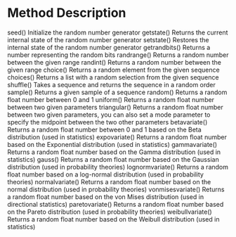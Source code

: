 # Method Description

seed() Initialize the random number generator
getstate() Returns the current internal state of the random number generator
setstate() Restores the internal state of the random number generator
getrandbits() Returns a number representing the random bits
randrange() Returns a random number between the given range
randint() Returns a random number between the given range
choice() Returns a random element from the given sequence
choices() Returns a list with a random selection from the given sequence
shuffle() Takes a sequence and returns the sequence in a random order
sample() Returns a given sample of a sequence
random() Returns a random float number between 0 and 1
uniform() Returns a random float number between two given parameters
triangular() Returns a random float number between two given parameters, you can also set a mode parameter to specify the midpoint between the two other parameters
betavariate() Returns a random float number between 0 and 1 based on the Beta distribution (used in statistics)
expovariate() Returns a random float number based on the Exponential distribution (used in statistics)
gammavariate() Returns a random float number based on the Gamma distribution (used in statistics)
gauss() Returns a random float number based on the Gaussian distribution (used in probability theories)
lognormvariate() Returns a random float number based on a log-normal distribution (used in probability theories)
normalvariate() Returns a random float number based on the normal distribution (used in probability theories)
vonmisesvariate() Returns a random float number based on the von Mises distribution (used in directional statistics)
paretovariate() Returns a random float number based on the Pareto distribution (used in probability theories)
weibullvariate() Returns a random float number based on the Weibull distribution (used in statistics)
